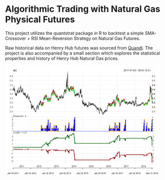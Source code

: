 # Algorithmic Trading with Natural Gas Physical Futures

This project utilizes the quantstrat package in R to backtest a simple SMA-Crossover + RSI Mean-Reversion Strategy on Natural Gas Futures.

Raw historical data on Henry Hub futures was sourced from [Quandl](https://www.quandl.com/). The project is also accompanied by a small section which explores the statistical properties and history of Henry Hub Natural Gas prices.

<p align="center">
  <img src="https://github.com/NicholasTanWeiHong/algo-trading-with-natgas-futures/blob/master/algo-trading-with-natgas-futures_files/figure-gfm/plot_results-1.png?raw=true" alt="performance"/>
</p>
